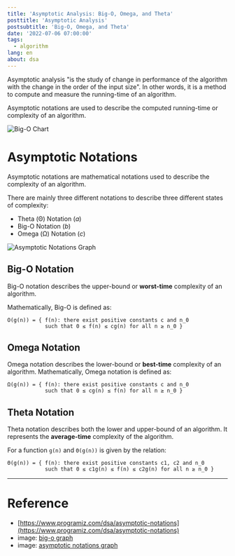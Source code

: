 ```yaml
---
title: 'Asymptotic Analysis: Big-O, Omega, and Theta'
posttitle: 'Asymptotic Analysis'
postsubtitle: 'Big-O, Omega, and Theta'
date: '2022-07-06 07:00:00'
tags:
  - algorithm
lang: en
about: dsa
---
```


Asymptotic analysis "is the study of change in performance of the algorithm with the change in the order of the input size". In other words, it is a method to compute and measure the running-time of an algorithm.

Asymptotic notations are used to describe the computed running-time or complexity of an algorithm.

![Big-O Chart](/images/posts/big-o-chart.png)

# Asymptotic Notations

Asymptotic notations are mathematical notations used to describe the complexity of an algorithm.

There are mainly three different notations to describe three different states of complexity:

- Theta (Θ) Notation (_a_)
- Big-O Notation (_b_)
- Omega (Ω) Notation (_c_)

![Asymptotic Notations Graph](/images/posts/asymptotic-analysis/asymptotic-notations.png)

## Big-O Notation

Big-O notation describes the upper-bound or **worst-time** complexity of an algorithm.

Mathematically, Big-O is defined as:

```text
O(g(n)) = { f(n): there exist positive constants c and n_0
            such that 0 ≤ f(n) ≤ cg(n) for all n ≥ n_0 }
```

## Omega Notation

Omega notation describes the lower-bound or **best-time** complexity of an algorithm.
Mathematically, Omega notation is defined as:

```text
Ω(g(n)) = { f(n): there exist positive constants c and n_0
            such that 0 ≤ cg(n) ≤ f(n) for all n ≥ n_0 }
```

## Theta Notation

Theta notation describes both the lower and upper-bound of an algorithm. It represents the **average-time** complexity of the algorithm.

For a function `g(n)` and `Θ(g(n))` is given by the relation:

```text
Θ(g(n)) = { f(n): there exist positive constants c1, c2 and n_0
            such that 0 ≤ c1g(n) ≤ f(n) ≤ c2g(n) for all n ≥ n_0 }
```

---

# Reference

- [https://www.programiz.com/dsa/asymptotic-notations](https://www.programiz.com/dsa/asymptotic-notations)
- image: [big-o graph](https://danielmiessler.com/study/big-o-notation/)
- image: [asymptotic notations graph](https://www.dotnetlovers.com/images/coolnikhilj2256c883d1-b9fc-46e9-b225-588ac5063c3d.png)
